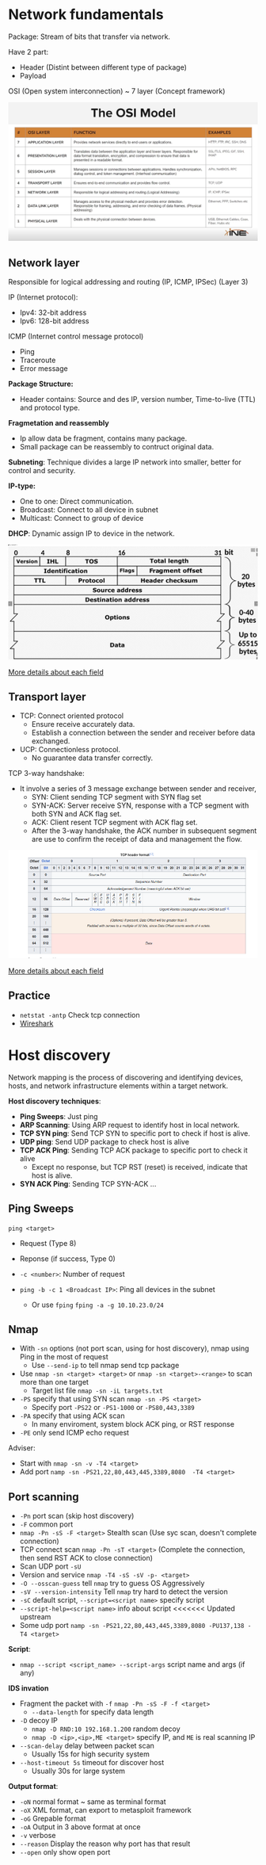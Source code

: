 # Network fundamentals

Package: Stream of bits that transfer via network.

Have 2 part:
- Header (Distint between different type of package)
- Payload

OSI (Open system interconnection) ~ 7 layer (Concept framework)

![OSI](./Assets/image.png)

## Network layer

Responsible for logical addressing and routing (IP, ICMP, IPSec) (Layer 3)

IP (Internet protocol):
- Ipv4: 32-bit address
- Ipv6: 128-bit address

ICMP (Internet control message protocol) 
- Ping
- Traceroute
- Error message

**Package Structure:** 
- Header contains: Source and des IP, version number, Time-to-live (TTL) and protocol type.

**Fragmetation and reassembly**
- Ip allow data be fragment, contains many package.
- Small package can be reassembly to contruct original data.

**Subneting**: Technique divides a large IP network into smaller, better for control and security.

**IP-type:**
- One to one: Direct communication.
- Broadcast: Connect to all device in subnet
- Multicast: Connect to group of device

**DHCP**: Dynamic assign IP to device in the network.

![IP header](./Assets/image_1.png)

[More details about each field](https://en.wikipedia.org/wiki/IPv4)


## Transport layer
- TCP: Connect oriented protocol
    - Ensure receive accurately data.
    - Establish a connection between the sender and receiver before data exchanged.
- UCP: Connectionless protocol.
    - No guarantee data transfer correctly.

TCP 3-way handshake:
- It involve a series of 3 message exchange between sender and receiver,
    - SYN: Client sending TCP segment with SYN flag set
    - SYN-ACK: Server receive SYN, response with a TCP segment with both SYN and ACK flag set.
    - ACK: Client resent TCP segment with ACK flag set.
    - After the 3-way handshake, the ACK number in subsequent segment are use to confirm the receipt of data and management the flow.

![TCP header](./Assets/image_2.png)

[More details about each field](https://en.wikipedia.org/wiki/Transmission_Control_Protocol)

## Practice 

- `netstat -antp` Check tcp connection
- [Wireshark](https://www.wireshark.org/)

# Host discovery

Network mapping is the process of discovering and identifying devices, hosts, and network infrastructure elements within a target network. 

**Host discovery techniques**:
- **Ping Sweeps**: Just ping
- **ARP Scanning**: Using ARP request to identify host in local network.
- **TCP SYN ping**: Send TCP SYN to specific port to check if host is alive.
- **UDP ping**: Send UDP package to check host is alive
- **TCP ACK Ping**: Sending TCP ACK package to specific port to check it alive
    - Except no response, but TCP RST (reset) is received, indicate that host is alive.
- **SYN ACK Ping**: Sending TCP SYN-ACK ...


## Ping Sweeps

`ping <target>`

- Request (Type 8)
- Reponse (if success, Type 0)

- `-c <number>`: Number of request
- `ping -b -c 1 <Broadcast IP>`: Ping all devices in the subnet
    - Or use `fping` `fping -a -g 10.10.23.0/24`

## Nmap

- With `-sn` options (not port scan, using for host discovery), nmap using Ping in the most of request
    - Use `--send-ip` to tell nmap send tcp package
- Use `nmap -sn <target> <target>` or `nmap -sn <target>-<range>` to scan more than one target
    - Target list file `nmap -sn -iL targets.txt`
- `-PS` specify that using SYN scan `nmap -sn -PS <target>`
    - Specify port `-PS22` or `-PS1-1000` or `-PS80,443,3389`
- `-PA` specify that using ACK scan
    - In many enviroment, system block ACK ping, or RST response
- `-PE` only send ICMP echo request

Adviser:
- Start with `nmap -sn -v -T4 <target>`
- Add port `namp -sn -PS21,22,80,443,445,3389,8080  -T4 <target>`

## Port scanning
- `-Pn` port scan (skip host discovery)
- `-F` common port
- `nmap -Pn -sS -F <target>` Stealth scan (Use syc scan, doesn't complete connection)
- TCP connect scan `nmap -Pn -sT <target>` (Complete the connection, then send RST ACK to close connection)
- Scan UDP port `-sU`
- Version and service `nmap -T4 -sS -sV -p- <target>`
- `-O --osscan-guess` tell `nmap` try to guess OS Aggressively
- `-sV --version-intensity` Tell `nmap` try hard to detect the version
- `-sC` default script, `--script=<script name>` specify script
- `--script-help=<script name>` info about script
<<<<<<< Updated upstream
- Some udp port `namp -sn -PS21,22,80,443,445,3389,8080 -PU137,138 -T4 <target>`

**Script**:
- `nmap --script <script_name> --script-args` script name and args (if any) 

**IDS invation** 

- Fragment the packet with `-f` `nmap -Pn -sS -F -f <target>`
    - `--data-length` for specify data length
- `-D` decoy IP
    - `nmap -D RND:10 192.168.1.200` random decoy
    - `nmap -D <ip>,<ip>,ME <target>` specify IP, and `ME` is real scanning IP
- `--scan-delay` delay between packet scan
    - Usually 15s for high security system
- `--host-timeout 5s` timeout for discover host
    - Usually 30s for large system

**Output format**:
- `-oN` normal format ~ same as terminal format
- `-oX` XML format, can export to metasploit framework
- `-oG` Grepable format
- `-oA` Output in 3 above format at once
- `-v` verbose
- `--reason` Display the reason why port has that result
- `--open` only show open port
